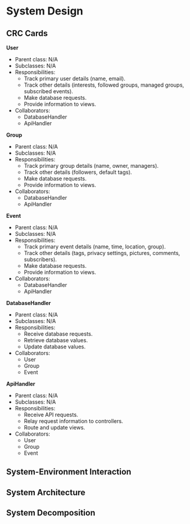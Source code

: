 # System Design

## CRC Cards

**User**
* Parent class: N/A
* Subclasses: N/A
* Responsibilities:
  - Track primary user details (name, email).
  - Track other details (interests, followed groups, managed groups, subscribed events).
  - Make database requests.
  - Provide information to views.
* Collaborators:
  - DatabaseHandler
  - ApiHandler

**Group**
* Parent class: N/A
* Subclasses: N/A
* Responsibilities:
  - Track primary group details (name, owner, managers).
  - Track other details (followers, default tags).
  - Make database requests.
  - Provide information to views.
* Collaborators:
  - DatabaseHandler
  - ApiHandler

**Event**
* Parent class: N/A
* Subclasses: N/A
* Responsibilities:
  - Track primary event details (name, time, location, group).
  - Track other details (tags, privacy settings, pictures, comments, subscribers).
  - Make database requests.
  - Provide information to views.
* Collaborators:
  - DatabaseHandler
  - ApiHandler

**DatabaseHandler**
* Parent class: N/A
* Subclasses: N/A
* Responsibilities:
  - Receive database requests.
  - Retrieve database values.
  - Update database values.
* Collaborators:
  - User
  - Group
  - Event

**ApiHandler**
* Parent class: N/A
* Subclasses: N/A
* Responsibilities:
  - Receive API requests.
  - Relay request information to controllers.
  - Route and update views.
* Collaborators:
  - User
  - Group
  - Event

## System-Environment Interaction

## System Architecture

## System Decomposition
